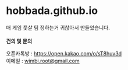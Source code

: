 # hobbada.github.io

매 게임 풋살 팀 정하는거 귀찮아서 만들었습니다.
<br>
<br>
**건의 및 문의**

오픈카톡방 : https://open.kakao.com/o/sT8huv3d 
<br>
이메일 : wimbi.root@gmail.com
